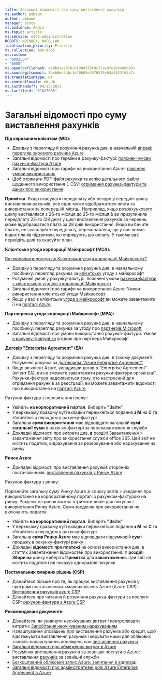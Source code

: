 ```yaml
---
title: Загальні відомості про суму виставлення рахунків
ms.author: pebaum
author: pebaum
manager: scotv
ms.audience: Admin
ms.topic: article
ms.service: o365-administration
ROBOTS: NOINDEX, NOFOLLOW
localization_priority: Priority
ms.collection: Adm_O365
ms.custom:
- "9003554"
- "6680"
ms.openlocfilehash: e18b01e75f8c0100df39f0c35ae8fe18846db803
ms.sourcegitcommit: 8bc60ec34bc1e40685e3976576e04a2623f63a7c
ms.translationtype: HT
ms.contentlocale: uk-UA
ms.lasthandoff: 04/15/2021
ms.locfileid: "51827885"
---
```

# <a name="understand-billing-amount"></a>Загальні відомості про суму виставлення рахунків

**Під керованим клієнтом (WD):**

- Довідку з перегляду й розуміння рахунка див. в навчальній [вправі: перегляд окремого рахунка Azure](https://docs.microsoft.com/azure/cost-management-billing/understand/review-individual-bill?WT.mc_id=Portal-Microsoft_Azure_Support)
- Загальні відомості про терміни в рахунку-фактурі: [пояснені умови рахунка-фактури Azure](https://docs.microsoft.com/azure/cost-management-billing/understand/understand-invoice?WT.mc_id=Portal-Microsoft_Azure_Support)
- Загальні відомості про тарифи на використання Azure: [пояснені умови використання](https://docs.microsoft.com/azure/cost-management-billing/understand/understand-usage?WT.mc_id=Portal-Microsoft_Azure_Support)
- Щоб отримати PDF-файл рахунка та копію детального файлу щоденного використання (. CSV: [отримання рахунка-фактури та даних про використання](https://docs.microsoft.com/azure/billing/billing-download-azure-invoice-daily-usage-date?WT.mc_id=Portal-Microsoft_Azure_Support)

**Примітка.** Якщо скасувати передплату або ресурс у середині циклу виставлення рахунків, усе одно може відображатися плата за використання за попередній місяць. Наприклад, якщо розрахункового циклу виставлявся з 26-го місяця до 25-го місяця & ви призупинили передплату 23-го (28 днів) у цикл виставлення рахунків за червень, може відображатися плата за 28 днів використання. Якщо ви бачите платіж, не скасовуйте передплату, переконайтеся, що у вас немає інших планів підтримки, які сприщують цю оплату. У такому разі перейдіть далі та скасуйте план.

**Клієнтська угода корпорації Майкрософт (MCA):**

[Як перевірити доступ до Клієнтської угоди корпорації Майкрософт?](https://docs.microsoft.com/azure/cost-management-billing/manage/download-azure-invoice-daily-usage-date?WT.mc_id=Portal-Microsoft_Azure_Support#check-access-to-a-microsoft-customer-agreement)

- Довідку з перегляду та розуміння рахунка див. в навчальному посібнику: перегляд рахунка за [клієнтську](https://docs.microsoft.com/azure/cost-management-billing/understand/review-customer-agreement-bill?WT.mc_id=Portal-Microsoft_Azure_Support) угоду з майкрософт
- Розуміння умов у рахунку-фактурі: пояснені умови [рахунка-фактури з клієнтською угодою з корпорації Майкрософт](https://docs.microsoft.com/azure/cost-management-billing/understand/mca-understand-your-invoice?WT.mc_id=Portal-Microsoft_Azure_Support)
- Загальні відомості про тарифи на використання Azure: Умови використання клієнтської [угоди Майкрософт](https://docs.microsoft.com/azure/cost-management-billing/understand/mca-understand-your-usage?WT.mc_id=Portal-Microsoft_Azure_Support)
- Якщо у вас є клієнтська [угода з майкрософт,](https://docs.microsoft.com/azure/cost-management-billing/manage/download-azure-invoice-daily-usage-date?WT.mc_id=Portal-Microsoft_Azure_Support#check-access-to-a-microsoft-customer-agreement)ви можете завантажити її на [порталі Azure](https://portal.azure.com/).

**Партнерська угода корпорації Майкрософт (MPA):**

- Довідку з перегляду та розуміння рахунка див. в навчальному посібнику: перегляд рахунка за угоду про [партнерів Microsoft](https://docs.microsoft.com/azure/cost-management-billing/understand/review-partner-agreement-bill?WT.mc_id=Portal-Microsoft_Azure_Support)
- Загальні відомості про умови використання рахунка-фактури. Умови [в рахунку-фактурі за](https://docs.microsoft.com/azure/cost-management-billing/understand/mpa-invoice-terms?WT.mc_id=Portal-Microsoft_Azure_Support) угодою про партнера Майкрософт

**Договір "Enterprise Agreement" (EA)**

- Довідку з перегляду та розуміння рахунка див. в такому документі: Розуміння рахунка за [договором "Azure Enterprise Agreement"](https://docs.microsoft.com/azure/cost-management-billing/understand/review-enterprise-agreement-bill?WT.mc_id=Portal-Microsoft_Azure_Support)
- Якщо ви клієнт Azure, укладивши договір "Enterprise Agreement" (клієнт EA), ви не зможете завантажити рахунки-фактури організації. Рахунки-фактури надсилаються тому, хто настроєний для отримання рахунків за реєстрації, ви можете завантажити відомості про використання на [порталі Azure](https://portal.azure.com/).

Рахунок-фактура з перевитання послуг:

- Увійдіть **на корпоративний портал.** Виберіть **"Звіти"**
- У верхньому правому куті вкладки перемкніться подання **з M** на **C** та збігайтеся з періодом у рахунку-фактурі
- Загальна **сума використання** має відповідати загальній **сумі загальної суми** в рахунку-фактурі за перенавантаження служби
- Докладні відомості про витрати див. **в** розділі Завантаження > завантаження звіту про використання служби office 365. Цей звіт не містить податків, відрахування за резервування або нарахування на ринку.

**Ринок Azure**

- Докладні відомості про виставлення рахунків сторонніх постачальників: [виставлення рахунків у Ринку Azure](https://docs.microsoft.com/azure/billing/billing-understand-your-azure-marketplace-charges?WT.mc_id=Portal-Microsoft_Azure_Support)

Рахунок-фактура з ринку:

Порівняйте загальну суму Ринку Azure зі списку звітів > зведення про використання на корпоративному порталі з рахунком-фактурою на ринку. Рахунок на ринок можна отримати лише для покупок і використання Ринку Azure. Суми зведення про використання не включають податок.

- Увійдіть **на корпоративний портал.** Виберіть **"Звіти"**
- У верхньому правому куті вкладки перемкніться подання **з M** на **C** та збігайтеся з періодом у рахунку-фактурі
- Загальна **сума Ринку Azure** має відповідати підсумковій **сумі** продажу в рахунку-фактурі ринку
- Докладні **відомості про платежі** на основі використання див. в статтях Завантаження відомостей про використання. У **розділі Збори на** ринку виберіть **Примітка** для **завантаження.** Цей звіт не містить податків і не показує одноразові покупки

**Постачальник хмарних рішень (CSP)**

- Дізнайтеся більше про те, як працює виставлення рахунків у програмі постачальника хмарних рішень Azure (Azure CSP): [Виставлення рахунків azure CSP](https://docs.microsoft.com/azure/cloud-solution-provider/billing/azure-csp-billing-overview?WT.mc_id=Portal-Microsoft_Azure_Support)
- Дізнайтеся про читання й розуміння рахунка-фактури за послуги CSP: [рахунок-фактура з Azure CSP](https://docs.microsoft.com/azure/cloud-solution-provider/billing/azure-csp-invoice?WT.mc_id=Portal-Microsoft_Azure_Support)

**Рекомендовані документи**

- Дізнайтеся, як уникнути неочікуваних витрат і контролювати витрати: [Запобігання неочікуваним нарахуванням](https://docs.microsoft.com/azure/cost-management-billing/manage/getting-started?WT.mc_id=Portal-Microsoft_Azure_Support)
- Налаштування оповіщень про виставлення рахунків або кредит, щоб відстежувати виставлення рахунків і керувати ними для облікових записів: налаштування оповіщень про [виставлення рахунків](https://docs.microsoft.com/azure/cost-management-billing/costs/cost-mgt-alerts-monitor-usage-spending?WT.mc_id=Portal-Microsoft_Azure_Support)
- [Загальні відомості про обмеження витрат в Azure](https://docs.microsoft.com/azure/cost-management-billing/manage/spending-limit?WT.mc_id=Portal-Microsoft_Azure_Support)
- Розуміння виставлення рахунків за зовнішні послуги в Azure: виставлення [рахунків](https://docs.microsoft.com/azure/cost-management-billing/understand/understand-azure-marketplace-charges?WT.mc_id=Portal-Microsoft_Azure_Support) за зовнішні служби
- [Безкоштовний обліковий запис Azure: запитання й відповіді](https://azure.microsoft.com/free/free-account-faq/)
- [Загальні відомості про адміністративні ролі Azure Enterprise Agreement в Azure](https://docs.microsoft.com/azure/cost-management-billing/manage/understand-ea-roles?WT.mc_id=Portal-Microsoft_Azure_Support)